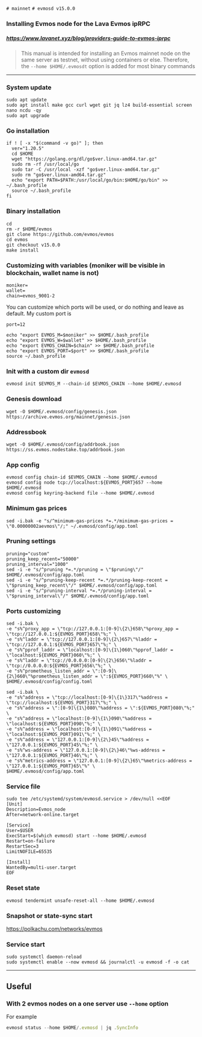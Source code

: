 `# mainnet`
`# evmosd v15.0.0`

### Installing Evmos node for the Lava Evmos ipRPC
##### https://www.lavanet.xyz/blog/providers-guide-to-evmos-iprpc
> This manual is intended for installing an Evmos mainnet node on the same server as testnet, without using containers or else. Therefore, the `--home $HOME/.evmosdt` option is added for most binary commands

____

### System update
```
sudo apt update
sudo apt install make gcc curl wget git jq lz4 build-essential screen nano ncdu -qy
sudo apt upgrade
```

### Go installation
```
if ! [ -x "$(command -v go)" ]; then
  ver="1.20.5"
  cd $HOME
  wget "https://golang.org/dl/go$ver.linux-amd64.tar.gz"
  sudo rm -rf /usr/local/go
  sudo tar -C /usr/local -xzf "go$ver.linux-amd64.tar.gz"
  sudo rm "go$ver.linux-amd64.tar.gz"
  echo "export PATH=$PATH:/usr/local/go/bin:$HOME/go/bin" >> ~/.bash_profile
  source ~/.bash_profile
fi
```

### Binary installation
```
cd
rm -r $HOME/evmos
git clone https://github.com/evmos/evmos
cd evmos
git checkout v15.0.0
make install
```

### Customizing with variables (moniker will be visible in blockchain, wallet name is not)
```
moniker=
wallet=
chain=evmos_9001-2
```

You can customize which ports will be used, or do nothing and leave as default.
My custom port is
```
port=12
```

```
echo "export EVMOS_M=$moniker" >> $HOME/.bash_profile
echo "export EVMOS_W=$wallet" >> $HOME/.bash_profile
echo "export EVMOS_CHAIN=$chain" >> $HOME/.bash_profile
echo "export EVMOS_PORT=$port" >> $HOME/.bash_profile
source ~/.bash_profile
```

### Init with a custom dir `evmosd`
```
evmosd init $EVMOS_M --chain-id $EVMOS_CHAIN --home $HOME/.evmosd
```

### Genesis download
```
wget -O $HOME/.evmosd/config/genesis.json https://archive.evmos.org/mainnet/genesis.json
```

### Addressbook
```
wget -O $HOME/.evmosd/config/addrbook.json https://ss.evmos.nodestake.top/addrbook.json
```

### App config
```
evmosd config chain-id $EVMOS_CHAIN --home $HOME/.evmosd
evmosd config node tcp://localhost:${EVMOS_PORT}657 --home $HOME/.evmosd
evmosd config keyring-backend file --home $HOME/.evmosd
```

### Minimum gas prices
```
sed -i.bak -e "s/^minimum-gas-prices *=.*/minimum-gas-prices = \"0.00000002aevmos\"/;" ~/.evmosd/config/app.toml
```

### Pruning settings
```
pruning="custom"
pruning_keep_recent="50000"
pruning_interval="1000"
sed -i -e "s/^pruning *=.*/pruning = \"$pruning\"/" $HOME/.evmosd/config/app.toml
sed -i -e "s/^pruning-keep-recent *=.*/pruning-keep-recent = \"$pruning_keep_recent\"/" $HOME/.evmosd/config/app.toml
sed -i -e "s/^pruning-interval *=.*/pruning-interval = \"$pruning_interval\"/" $HOME/.evmosd/config/app.toml
```

### Ports customizing
```
sed -i.bak \
-e "s%^proxy_app = \"tcp://127.0.0.1:[0-9]\{2\}658\"%proxy_app = \"tcp://127.0.0.1:${EVMOS_PORT}658\"%;" \
-e "s%^laddr = \"tcp://127.0.0.1:[0-9]\{2\}657\"%laddr = \"tcp://127.0.0.1:${EVMOS_PORT}657\"%;" \
-e "s%^pprof_laddr = \"localhost:[0-9]\{1\}060\"%pprof_laddr = \"localhost:${EVMOS_PORT}060\"%;" \
-e "s%^laddr = \"tcp://0.0.0.0:[0-9]\{2\}656\"%laddr = \"tcp://0.0.0.0:${EVMOS_PORT}656\"%;" \
-e "s%^prometheus_listen_addr = \":[0-9]\{2\}660\"%prometheus_listen_addr = \":${EVMOS_PORT}660\"%" \
$HOME/.evmosd/config/config.toml

sed -i.bak \
-e "s%^address = \"tcp://localhost:[0-9]\{1\}317\"%address = \"tcp://localhost:${EVMOS_PORT}317\"%;" \
-e "s%^address = \":[0-9]\{1\}080\"%address = \":${EVMOS_PORT}080\"%;" \
-e "s%^address = \"localhost:[0-9]\{1\}090\"%address = \"localhost:${EVMOS_PORT}090\"%;" \
-e "s%^address = \"localhost:[0-9]\{1\}091\"%address = \"localhost:${EVMOS_PORT}091\"%;" \
-e "s%^address = \"127.0.0.1:[0-9]\{2\}45\"%address = \"127.0.0.1:${EVMOS_PORT}45\"%;" \
-e "s%^ws-address = \"127.0.0.1:[0-9]\{2\}46\"%ws-address = \"127.0.0.1:${EVMOS_PORT}46\"%;" \
-e "s%^metrics-address = \"127.0.0.1:[0-9]\{2\}65\"%metrics-address = \"127.0.0.1:${EVMOS_PORT}65\"%" \
$HOME/.evmosd/config/app.toml
```

### Service file
```
sudo tee /etc/systemd/system/evmosd.service > /dev/null <<EOF
[Unit]
Description=Evmos_node
After=network-online.target

[Service]
User=$USER
ExecStart=$(which evmosd) start --home $HOME/.evmosd
Restart=on-failure
RestartSec=3
LimitNOFILE=65535

[Install]
WantedBy=multi-user.target
EOF
```

### Reset state
```
evmosd tendermint unsafe-reset-all --home $HOME/.evmosd
```

### Snapshot or state-sync start
https://polkachu.com/networks/evmos

### Service start
```
sudo systemctl daemon-reload
sudo systemctl enable --now evmosd && journalctl -u evmosd -f -o cat
```

____

## Useful

### With 2 evmos nodes on a one server use `--home` option
For example
```javascript
evmosd status --home $HOME/.evmosd | jq .SyncInfo
```
